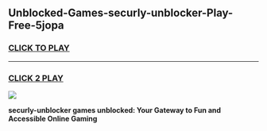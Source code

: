 
## Unblocked-Games-securly-unblocker-Play-Free-5jopa
<h3>
<a href="https://premium76.site?title=securly-unblocker&ref=18A1">CLICK TO PLAY</a></h3>
<hr>

<h3>
<a href="https://premium76.site?title=securly-unblocker&ref=18A1">CLICK 2 PLAY</a>
  
</h3>

<a href="https://premium76.site?title=securly-unblocker&ref=18A1"><img src="https://clearcache.store/games.png"></a>


**securly-unblocker games unblocked: Your Gateway to Fun and Accessible Online Gaming**
